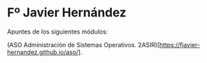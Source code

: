 # Fº Javier Hernández

Apuntes de los siguientes módulos:

(ASO Administración de Sistemas Operativos. 2ASIR)[https://fjavier-hernandez.github.io/aso/].
